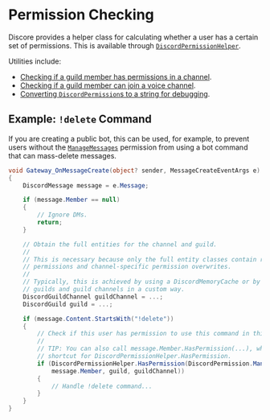 # Permission Checking
Discore provides a helper class for calculating whether a user has a certain set of permissions. This is available through [`DiscordPermissionHelper`](xref:Discore.DiscordPermissionHelper).

Utilities include:
- [Checking if a guild member has permissions in a channel](xref:Discore.DiscordPermissionHelper.HasPermission(Discore.DiscordPermission,Discore.IDiscordGuildMember,Discore.DiscordGuild,Discore.DiscordGuildChannel)).
- [Checking if a guild member can join a voice channel](xref:Discore.DiscordPermissionHelper.CanJoinVoiceChannel*).
- [Converting `DiscordPermission`s to a string for debugging](xref:Discore.DiscordPermissionHelper.PermissionsToString*).

## Example: `!delete` Command
If you are creating a public bot, this can be used, for example, to prevent users without the [`ManageMessages`](xref:Discore.DiscordPermission.ManageMessages) permission from using a bot command that can mass-delete messages.

```csharp
void Gateway_OnMessageCreate(object? sender, MessageCreateEventArgs e)
{
    DiscordMessage message = e.Message;

    if (message.Member == null)
    {
        // Ignore DMs.
        return;
    }

    // Obtain the full entities for the channel and guild.
    //
    // This is necessary because only the full entity classes contain role
    // permissions and channel-specific permission overwrites.
    //
    // Typically, this is achieved by using a DiscordMemoryCache or by caching
    // guilds and guild channels in a custom way.
    DiscordGuildChannel guildChannel = ...;
    DiscordGuild guild = ...;

    if (message.Content.StartsWith("!delete"))
    {
        // Check if this user has permission to use this command in this channel.
        //
        // TIP: You can also call message.Member.HasPermission(...), which is a
        // shortcut for DiscordPermissionHelper.HasPermission.
        if (DiscordPermissionHelper.HasPermission(DiscordPermission.ManageMessages, 
            message.Member, guild, guildChannel))
        {
            // Handle !delete command...
        }
    }
}
```
